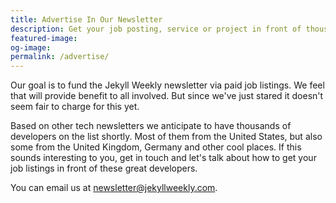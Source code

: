 ```yaml
---
title: Advertise In Our Newsletter
description: Get your job posting, service or project in front of thousands of web developers.
featured-image:
og-image:
permalink: /advertise/
---
```

Our goal is to fund the Jekyll Weekly newsletter via paid job listings. We feel that will provide benefit to all involved. But since we've just stared it doesn't seem fair to charge for this yet.

Based on other tech newsletters we anticipate to have thousands of developers on the list shortly. Most of them from the United States, but also some from the United Kingdom, Germany and other cool places. If this sounds interesting to you, get in touch and let's talk about how to get your job listings in front of these great developers.

You can email us at newsletter@jekyllweekly.com.
